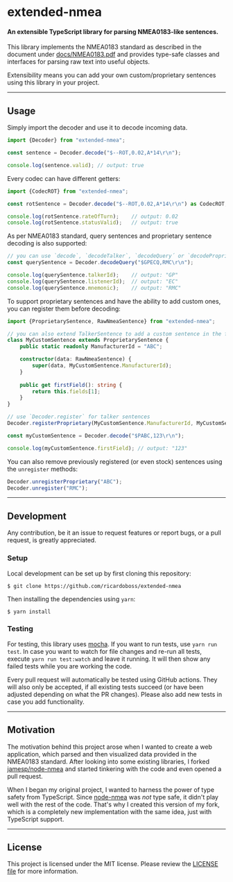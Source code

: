 # extended-nmea
#### An extensible TypeScript library for parsing NMEA0183-like sentences.

This library implements the NMEA0183 standard as described in the document under [docs/NMEA0183.pdf][3] and provides type-safe classes and interfaces for parsing raw text into useful objects.

Extensibility means you can add your own custom/proprietary sentences using this library in your project.

---

## Usage

Simply import the decoder and use it to decode incoming data.

```typescript
import {Decoder} from "extended-nmea";

const sentence = Decoder.decode("$--ROT,0.02,A*14\r\n");

console.log(sentence.valid); // output: true
```

Every codec can have different getters:

```typescript
import {CodecROT} from "extended-nmea";

const rotSentence = Decoder.decode("$--ROT,0.02,A*14\r\n") as CodecROT;

console.log(rotSentence.rateOfTurn);    // output: 0.02
console.log(rotSentence.statusValid);   // output: true
```

As per NMEA0183 standard, query sentences and proprietary sentence decoding is also supported:

```typescript
// you can use `decode`, `decodeTalker`, `decodeQuery´ or `decodeProprietary` to get different interfaces.
const querySentence = Decoder.decodeQuery("$GPECQ,RMC\r\n");

console.log(querySentence.talkerId);    // output: "GP"
console.log(querySentence.listenerId);  // output: "EC"
console.log(querySentence.mnemonic);    // output: "RMC"
```

To support proprietary sentences and have the ability to add custom ones, you can register them before decoding:

```typescript
import {ProprietarySentence, RawNmeaSentence} from "extended-nmea";

// you can also extend TalkerSentence to add a custom sentence in the form of "$AABBB,xxx*CC", where BBB is your custom id.
class MyCustomSentence extends ProprietarySentence {
	public static readonly ManufacturerId = "ABC";

	constructor(data: RawNmeaSentence) {
		super(data, MyCustomSentence.ManufacturerId);
	}
	
	public get firstField(): string {
		return this.fields[1];
	}
}

// use `Decoder.register` for talker sentences
Decoder.registerProprietary(MyCustomSentence.ManufacturerId, MyCustomSentence);

const myCustomSentence = Decoder.decode("$PABC,123\r\n");

console.log(myCustomSentence.firstField); // output: "123"
```

You can also remove previously registered (or even stock) sentences using the `unregister` methods:

```typescript
Decoder.unregisterProprietary("ABC");
Decoder.unregister("RMC");
```

---

## Development

Any contribution, be it an issue to request features or report bugs, or a pull request, is greatly appreciated.

### Setup

Local development can be set up by first cloning this repository:

```shell
$ git clone https://github.com/ricardoboss/extended-nmea
```

Then installing the dependencies using `yarn`:

```shell
$ yarn install
```

### Testing

For testing, this library uses [mocha][1].
If you want to run tests, use `yarn run test`.
In case you want to watch for file changes and re-run all tests, execute `yarn run test:watch` and leave it running.
It will then show any failed tests while you are working the code.

Every pull request will automatically be tested using GitHub actions.
They will also only be accepted, if all existing tests succeed (or have been adjusted depending on what the PR changes).
Please also add new tests in case you add functionality.

---

## Motivation

The motivation behind this project arose when I wanted to create a web application, which parsed and then visualized
data provided in the NMEA0183 standard. After looking into some existing libraries, I forked [jamesp/node-nmea][4] and
started tinkering with the code and even opened a pull request.

When I began my original project, I wanted to harness the power of type safety from TypeScript. Since [node-nmea][4]
was _not_ type safe, it didn't play well with the rest of the code. That's why I created this version of my fork, which
is a completely new implementation with the same idea, just with TypeScript support.

---

## License

This project is licensed under the MIT license.
Please review the [LICENSE file][2] for more information.

[1]: https://mochajs.org/
[2]: https://github.com/ricardoboss/extended-nmea/blob/develop/LICENSE
[3]: https://github.com/ricardoboss/extended-nmea/blob/develop/docs/NMEA0183.pdf
[4]: https://github.com/jamesp/node-nmea
